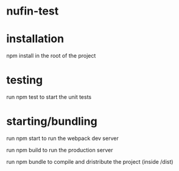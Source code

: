 # nufin-test

# installation

npm install in the root of the project

# testing

run npm test to start the unit tests

# starting/bundling

run npm start to run the webpack dev server

run npm build to run the production server

run npm bundle to compile and dristribute the project (inside /dist)
